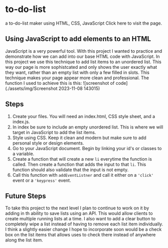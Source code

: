 # to-do-list
a to-do-list maker using HTML, CSS, JavaScript
Click here to visit the page.
## Using JavaScript to add elements to an HTML
JavaScript is a very powerful tool. With this project I wanted to practice and demonstrate how we can add into our base HTML code with JavaScript. In this project we use this technique to add list items to an unordered list. This way our page is more sophistcated and only shows the user exactly what they want, rather than an empty list with only a few filled in slots. This technique makes your page appear more clean and professional. The function I used to achieve this is this: ![screenshot of code](./assets/img/Screenshot 2023-11-08 143015)
## Steps
1. Create your files. You will need an index.html, CSS style sheet, and a index.js.
2. In index be sure to include an empty unordered list. This is where we will target in JavaScript to add the list items.
3. Style using CSS. Keep it clean and modern but make sure to add personal style or design elements.
4. Go to your JavaScript document. Begin by linking your id's or classes to a variable.
5. Create a function that will create a new `li` everytime the function is called. Then create a function that adds the input to that `li`. This function should also validate that the input is not empty.
6. Call this function with `addEventListner` and call it either on a `'click'` event or a `'keypress'` event.
## Future Steps
To take this project to the next level I plan to continue to work on it by adding in th ability to save lists using an API. This would allow clients to create multiple running lists at a time.  I also want to add a clear button to completely wipe a list instead of having to remove each list item individually.  I think a slightly easier change I hope to incorporate soon would be a check box on the list items that allows uses to check there instead of anywhere along the list item. 
